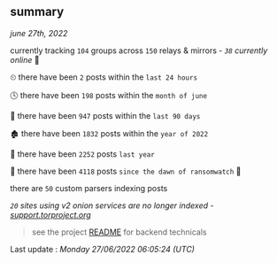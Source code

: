 
## summary
_june 27th, 2022_

currently tracking `104` groups across `150` relays & mirrors - _`38` currently online_ 📡

⏲ there have been `2` posts within the `last 24 hours`

🕓 there have been `198` posts within the `month of june`

📅 there have been `947` posts within the `last 90 days`

🏚 there have been `1832` posts within the `year of 2022`

🚀 there have been `2252` posts `last year`

🦕 there have been `4118` posts `since the dawn of ransomwatch` 🐣

there are `50` custom parsers indexing posts

_`20` sites using v2 onion services are no longer indexed - [support.torproject.org](https://support.torproject.org/onionservices/v2-deprecation/)_

> see the project [README](https://github.com/jmousqueton/ransomwatch#readme) for backend technicals



Last update : _Monday 27/06/2022 06:05:24 (UTC)_

